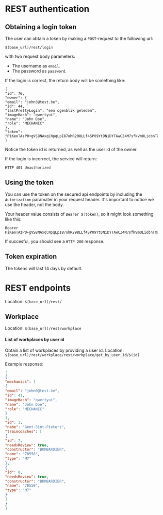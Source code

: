 # REST authentication

## Obtaining a login token
The user can obtain a token by making a ```POST```-request to the following url:
```
$(base_url)/rest/login
```

with two request body parameters:
- The username as ```email```.
- The password as ```password```.

If the login is correct, the return body will be something like:
```(json)
{
"id": 76,
"owner": {
"email": "john3@test.be",
"id": 44,
"lastPrettyLogin": "een ogenblik geleden",
"imageHash": "qwertyui",
"name": "John Doe",
"role": "MECHANIC"
},
"token": "PiKeoTAzP0+gVSBNAxqCNpqLpI87ohR298LLf4SP09YtDNiDYTAwCZ4M7sfkVmOLiobnTXsF3AvfeqbzAJZc0TGlWcZgkOq63sgtEG41h3b4/nFsG/tUAjKgbNSxTml3NJ3A3DLP9HJuCRFXJPWv9/PKA5vKOvQibog6ZdYbsx9VFpH71g1/ZJ1K176q0uP+Ot8MEySihBr8vnye4jRYgGEbL/XKL8qYNQOZkpdMVyN0XhJ9mwqw6m2LAvRpFwLv"
}
```
Notice the token id is returned, as well as the user id of the owner. 

If the login is incorrect, the service will return:
```
HTTP 401 Unauthorized
```

## Using the token
You can use the token on the secured api endpoints by including the ```Autorization``` paramater in your request header. It's important to notice we use the header, not the body.

Your header value consists of ```Bearer $(token)```, so it might look something like this:
```
Bearer PiKeoTAzP0+gVSBNAxqCNpqLpI87ohR298LLf4SP09YtDNiDYTAwCZ4M7sfkVmOLiobnTXsF3AvfeqbzAJZc0TGlWcZgkOq63sgtEG41h3b4/nFsG/tUAjKgbNSxTml3NJ3A3DLP9HJuCRFXJPWv9/PKA5vKOvQibog6ZdYbsx9VFpH71g1/ZJ1K176q0uP+Ot8MEySihBr8vnye4jRYgGEbL/XKL8qYNQOZkpdMVyN0XhJ9mwqw6m2LAvRpFwLv
```

If succesful, you should see a ```HTTP 200``` response.

## Token expiration
The tokens will last 14 days by default.

# REST endpoints
Location:
```$(base_url)/rest/```

## Workplace
Location:
```$(base_url)/rest/workplace```

#### List of **workplaces** by user id
Obtain a list of workplaces by providing a user id.
Location:
```$(base_url)/rest/workplace/rest/workplace/get_by_user_id/$(id)```

Example response:
```json
[
{
"mechanics": [
{
"email": "john0@test.be",
"id": 41,
"imageHash": "qwertyui",
"name": "John Doe",
"role": "MECHANIC"
}
],
"id": 1,
"name": "Gent-Sint-Pieters",
"traincoaches": [
{
"id": 7,
"needsReview": true,
"constructor": "BOMBARDIER",
"name": "78558",
"type": "M7"
},
{
"id": 8,
"needsReview": true,
"constructor": "BOMBARDIER",
"name": "78559",
"type": "M7"
}
]
}
]
```
